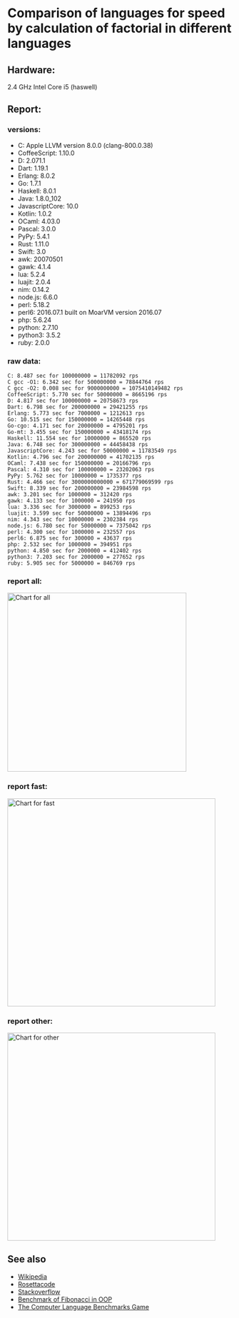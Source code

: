 Comparison of languages for speed by calculation of factorial in different languages
====================================================================================

Hardware:
---------
2.4 GHz Intel Core i5 (haswell)

Report:
-------
### versions:

  * C: Apple LLVM version 8.0.0 (clang-800.0.38)
  * CoffeeScript: 1.10.0
  * D: 2.071.1
  * Dart: 1.19.1
  * Erlang: 8.0.2
  * Go: 1.7.1
  * Haskell: 8.0.1
  * Java: 1.8.0_102
  * JavascriptCore: 10.0
  * Kotlin: 1.0.2
  * OCaml: 4.03.0
  * Pascal: 3.0.0
  * PyPy: 5.4.1
  * Rust: 1.11.0
  * Swift: 3.0
  * awk: 20070501
  * gawk: 4.1.4
  * lua: 5.2.4
  * luajit: 2.0.4
  * nim: 0.14.2
  * node.js: 6.6.0
  * perl: 5.18.2
  * perl6: 2016.07.1 built on MoarVM version 2016.07
  * php: 5.6.24
  * python: 2.7.10
  * python3: 3.5.2
  * ruby: 2.0.0


### raw data:

    C: 8.487 sec for 100000000 = 11782092 rps
    C gcc -O1: 6.342 sec for 500000000 = 78844764 rps
    C gcc -O2: 0.008 sec for 9000000000 = 1075410149482 rps
    CoffeeScript: 5.770 sec for 50000000 = 8665196 rps
    D: 4.817 sec for 100000000 = 20758673 rps
    Dart: 6.798 sec for 200000000 = 29421255 rps
    Erlang: 5.773 sec for 7000000 = 1212613 rps
    Go: 10.515 sec for 150000000 = 14265448 rps
    Go-cgo: 4.171 sec for 20000000 = 4795201 rps
    Go-mt: 3.455 sec for 150000000 = 43418174 rps
    Haskell: 11.554 sec for 10000000 = 865520 rps
    Java: 6.748 sec for 300000000 = 44458438 rps
    JavascriptCore: 4.243 sec for 50000000 = 11783549 rps
    Kotlin: 4.796 sec for 200000000 = 41702135 rps
    OCaml: 7.438 sec for 150000000 = 20166796 rps
    Pascal: 4.310 sec for 100000000 = 23202063 rps
    PyPy: 5.762 sec for 10000000 = 1735377 rps
    Rust: 4.466 sec for 3000000000000 = 671779069599 rps
    Swift: 8.339 sec for 200000000 = 23984598 rps
    awk: 3.201 sec for 1000000 = 312420 rps
    gawk: 4.133 sec for 1000000 = 241950 rps
    lua: 3.336 sec for 3000000 = 899253 rps
    luajit: 3.599 sec for 50000000 = 13894496 rps
    nim: 4.343 sec for 10000000 = 2302384 rps
    node.js: 6.780 sec for 50000000 = 7375042 rps
    perl: 4.300 sec for 1000000 = 232557 rps
    perl6: 6.875 sec for 300000 = 43637 rps
    php: 2.532 sec for 1000000 = 394951 rps
    python: 4.850 sec for 2000000 = 412402 rps
    python3: 7.203 sec for 2000000 = 277652 rps
    ruby: 5.905 sec for 5000000 = 846769 rps


### report all:

<img alt="Chart for all" width="401" src="https://chart.googleapis.com/chart?cht=bhs&chs=602x498&chd=t%3A78844763%2C44458437%2C43418173%2C41702135%2C29421255%2C23984597%2C23202062%2C20758672%2C20166795%2C14265448%2C13894495%2C11783549%2C11782091%2C8665196%2C7375042%2C4795201%2C2302383%2C1735377%2C1212612%2C899252%2C865520%2C846768%2C412402%2C394951%2C312420%2C277652%2C241949%2C232556&chco=4d89f9&chbh=12&chds=0,78844763.9949141&chxt=x,y,r&chxl=1%3A%7Cperl%7Cgawk%7Cpython3%7Cawk%7Cphp%7Cpython%7Cruby%7CHaskell%7Clua%7CErlang%7CPyPy%7Cnim%7CGo-cgo%7Cnode.js%7CCoffeeScript%7CC%7CJavascriptCore%7Cluajit%7CGo%7COCaml%7CD%7CPascal%7CSwift%7CDart%7CKotlin%7CGo-mt%7CJava%7CC%20gcc%20-O1%7C2%3A%7C232556%20rps%7C241949%20rps%7C277652%20rps%7C312420%20rps%7C394951%20rps%7C412402%20rps%7C846768%20rps%7C865520%20rps%7C899252%20rps%7C1212612%20rps%7C1735377%20rps%7C2302383%20rps%7C4795201%20rps%7C7375042%20rps%7C8665196%20rps%7C11782091%20rps%7C11783549%20rps%7C13894495%20rps%7C14265448%20rps%7C20166795%20rps%7C20758672%20rps%7C23202062%20rps%7C23984597%20rps%7C29421255%20rps%7C41702135%20rps%7C43418173%20rps%7C44458437%20rps%7C78844763%20rps%7C0%3A%7C0%20%25%7C10%20%25%7C20%20%25%7C30%20%25%7C40%20%25%7C50%20%25%7C60%20%25%7C70%20%25%7C80%20%25%7C90%20%25%7C100%20%25">

### report fast:

<img alt="Chart for fast" width="466" src="https://chart.googleapis.com/chart?cht=bhs&chs=700x311&chd=t%3A78844763%2C44458437%2C43418173%2C41702135%2C29421255%2C23984597%2C23202062%2C20758672%2C20166795%2C14265448%2C13894495%2C11783549%2C11782091%2C8665196%2C7375042%2C4795201%2C2302383&chco=4d89f9&chbh=12&chds=0,78844763.9949141&chxt=x,y,r&chxl=1%3A%7Cnim%7CGo-cgo%7Cnode.js%7CCoffeeScript%7CC%7CJavascriptCore%7Cluajit%7CGo%7COCaml%7CD%7CPascal%7CSwift%7CDart%7CKotlin%7CGo-mt%7CJava%7CC%20gcc%20-O1%7C2%3A%7C2302383%20rps%7C4795201%20rps%7C7375042%20rps%7C8665196%20rps%7C11782091%20rps%7C11783549%20rps%7C13894495%20rps%7C14265448%20rps%7C20166795%20rps%7C20758672%20rps%7C23202062%20rps%7C23984597%20rps%7C29421255%20rps%7C41702135%20rps%7C43418173%20rps%7C44458437%20rps%7C78844763%20rps%7C0%3A%7C0%20%25%7C10%20%25%7C20%20%25%7C30%20%25%7C40%20%25%7C50%20%25%7C60%20%25%7C70%20%25%7C80%20%25%7C90%20%25%7C100%20%25">

### report other:

<img alt="Chart for other" width="466" src="https://chart.googleapis.com/chart?cht=bhs&chs=700x209&chd=t%3A1735377%2C1212612%2C899252%2C865520%2C846768%2C412402%2C394951%2C312420%2C277652%2C241949%2C232556&chco=4d89f9&chbh=12&chds=0,1735377.01048199&chxt=x,y,r&chxl=1%3A%7Cperl%7Cgawk%7Cpython3%7Cawk%7Cphp%7Cpython%7Cruby%7CHaskell%7Clua%7CErlang%7CPyPy%7C2%3A%7C232556%20rps%7C241949%20rps%7C277652%20rps%7C312420%20rps%7C394951%20rps%7C412402%20rps%7C846768%20rps%7C865520%20rps%7C899252%20rps%7C1212612%20rps%7C1735377%20rps%7C0%3A%7C0%20%25%7C10%20%25%7C20%20%25%7C30%20%25%7C40%20%25%7C50%20%25%7C60%20%25%7C70%20%25%7C80%20%25%7C90%20%25%7C100%20%25">



See also
--------

  * [Wikipedia](http://en.wikipedia.org/wiki/Factorial)
  * [Rosettacode](http://rosettacode.org/wiki/Factorial)
  * [Stackoverflow](http://stackoverflow.com/questions/23930/factorial-algorithms-in-different-languages)
  * [Benchmark of Fibonacci in OOP](https://github.com/Balancer/benchmarks-fib-obj)
  * [The Computer Language Benchmarks Game](http://benchmarksgame.alioth.debian.org)
